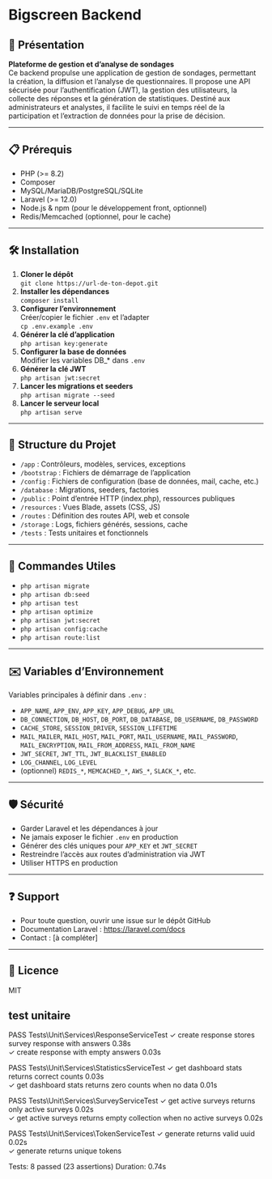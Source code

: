 # Bigscreen Backend

## 🚀 Présentation

**Plateforme de gestion et d’analyse de sondages**  
Ce backend propulse une application de gestion de sondages, permettant la création, la diffusion et l’analyse de questionnaires. Il propose une API sécurisée pour l’authentification (JWT), la gestion des utilisateurs, la collecte des réponses et la génération de statistiques. Destiné aux administrateurs et analystes, il facilite le suivi en temps réel de la participation et l’extraction de données pour la prise de décision.

---

## 📋 Prérequis

- PHP (>= 8.2)
- Composer
- MySQL/MariaDB/PostgreSQL/SQLite
- Laravel (>= 12.0)
- Node.js & npm (pour le développement front, optionnel)
- Redis/Memcached (optionnel, pour le cache)

---

## 🛠 Installation

1. **Cloner le dépôt**  
   `git clone https://url-de-ton-depot.git`
2. **Installer les dépendances**  
   `composer install`
3. **Configurer l’environnement**  
   Créer/copier le fichier `.env` et l’adapter  
   `cp .env.example .env`
4. **Générer la clé d’application**  
   `php artisan key:generate`
5. **Configurer la base de données**  
   Modifier les variables DB_* dans `.env`
6. **Générer la clé JWT**  
   `php artisan jwt:secret`
7. **Lancer les migrations et seeders**  
   `php artisan migrate --seed`
8. **Lancer le serveur local**  
   `php artisan serve`

---

## 📂 Structure du Projet

- `/app` : Contrôleurs, modèles, services, exceptions
- `/bootstrap` : Fichiers de démarrage de l’application
- `/config` : Fichiers de configuration (base de données, mail, cache, etc.)
- `/database` : Migrations, seeders, factories
- `/public` : Point d’entrée HTTP (index.php), ressources publiques
- `/resources` : Vues Blade, assets (CSS, JS)
- `/routes` : Définition des routes API, web et console
- `/storage` : Logs, fichiers générés, sessions, cache
- `/tests` : Tests unitaires et fonctionnels

---


## 🤖 Commandes Utiles

- `php artisan migrate`  
- `php artisan db:seed`  
- `php artisan test`  
- `php artisan optimize`  
- `php artisan jwt:secret`  
- `php artisan config:cache`  
- `php artisan route:list`  

---

## ✉️ Variables d’Environnement

Variables principales à définir dans `.env` :
- `APP_NAME`, `APP_ENV`, `APP_KEY`, `APP_DEBUG`, `APP_URL`
- `DB_CONNECTION`, `DB_HOST`, `DB_PORT`, `DB_DATABASE`, `DB_USERNAME`, `DB_PASSWORD`
- `CACHE_STORE`, `SESSION_DRIVER`, `SESSION_LIFETIME`
- `MAIL_MAILER`, `MAIL_HOST`, `MAIL_PORT`, `MAIL_USERNAME`, `MAIL_PASSWORD`, `MAIL_ENCRYPTION`, `MAIL_FROM_ADDRESS`, `MAIL_FROM_NAME`
- `JWT_SECRET`, `JWT_TTL`, `JWT_BLACKLIST_ENABLED`
- `LOG_CHANNEL`, `LOG_LEVEL`
- (optionnel) `REDIS_*`, `MEMCACHED_*`, `AWS_*`, `SLACK_*`, etc.


---

## 🛡 Sécurité

- Garder Laravel et les dépendances à jour
- Ne jamais exposer le fichier `.env` en production
- Générer des clés uniques pour `APP_KEY` et `JWT_SECRET`
- Restreindre l’accès aux routes d’administration via JWT
- Utiliser HTTPS en production

---


## ❓ Support

- Pour toute question, ouvrir une issue sur le dépôt GitHub
- Documentation Laravel : https://laravel.com/docs
- Contact : [à compléter]

---

## 📜 Licence

MIT

## test unitaire 


   PASS  Tests\Unit\Services\ResponseServiceTest
  ✓ create response stores survey response with answers                                       0.38s  
  ✓ create response with empty answers                                                        0.03s  

   PASS  Tests\Unit\Services\StatisticsServiceTest
  ✓ get dashboard stats returns correct counts                                                0.03s  
  ✓ get dashboard stats returns zero counts when no data                                      0.01s  

   PASS  Tests\Unit\Services\SurveyServiceTest
  ✓ get active surveys returns only active surveys                                            0.02s  
  ✓ get active surveys returns empty collection when no active surveys                        0.02s  

   PASS  Tests\Unit\Services\TokenServiceTest
  ✓ generate returns valid uuid                                                               0.02s  
  ✓ generate returns unique tokens

  Tests:    8 passed (23 assertions)
  Duration: 0.74s

